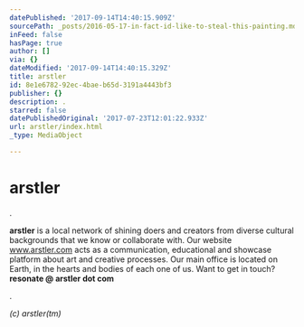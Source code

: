 ```yaml
---
datePublished: '2017-09-14T14:40:15.909Z'
sourcePath: _posts/2016-05-17-in-fact-id-like-to-steal-this-painting.md
inFeed: false
hasPage: true
author: []
via: {}
dateModified: '2017-09-14T14:40:15.329Z'
title: arstler
id: 8e1e6782-92ec-4bae-b65d-3191a4443bf3
publisher: {}
description: .
starred: false
datePublishedOriginal: '2017-07-23T12:01:22.933Z'
url: arstler/index.html
_type: MediaObject

---
```

# arstler

.

**arstler** is a local network of shining doers and creators from diverse cultural backgrounds that we know or collaborate with. Our website www.arstler.com acts as a communication, educational and showcase platform about art and creative processes. Our main office is located on Earth, in the hearts and bodies of each one of us. Want to get in touch? **resonate @ arstler dot com**

.

_(c) arstler(tm)_